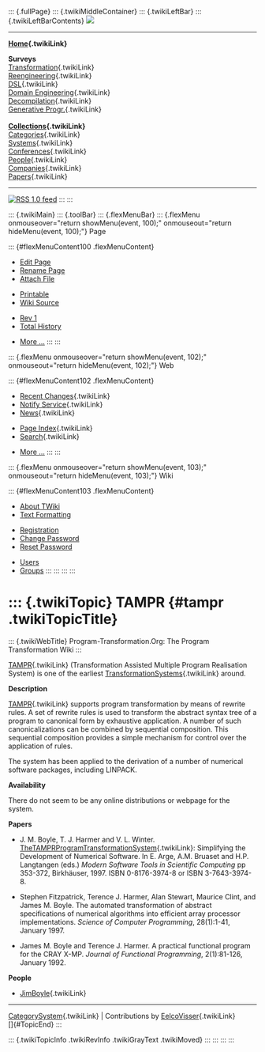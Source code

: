 ::: {.fullPage}
::: {.twikiMiddleContainer}
::: {.twikiLeftBar}
::: {.twikiLeftBarContents}
![](../pub/transformation.gif)

------------------------------------------------------------------------

**[Home](WebHome){.twikiLink}**

**Surveys**\
[Transformation](ProgramTransformation){.twikiLink}\
[Reengineering](ReengineeringWiki){.twikiLink}\
[DSL](DomainSpecificLanguages){.twikiLink}\
[Domain Engineering](DomainEngineering){.twikiLink}\
[Decompilation](DeCompilation){.twikiLink}\
[Generative Progr.](GenerativeProgrammingWiki){.twikiLink}\
\
**[Collections](CategoryCollection){.twikiLink}**\
[Categories](CategoryCategory){.twikiLink}\
[Systems](TransformationSystems){.twikiLink}\
[Conferences](TransformationConferences){.twikiLink}\
[People](TransformationPeople){.twikiLink}\
[Companies](TransformationCompanies){.twikiLink}\
[Papers](CategoryPaper){.twikiLink}

------------------------------------------------------------------------

[![](../pub/rss.gif "RSS 1.0 feed")](WebRss@skin=rss)
:::
:::

::: {.twikiMain}
::: {.toolBar}
::: {.flexMenuBar}
::: {.flexMenu onmouseover="return showMenu(event, 100);" onmouseout="return hideMenu(event, 100);"}
Page

::: {#flexMenuContent100 .flexMenuContent}
-   [Edit
    Page](http://www.program-transformation.org/edit/Transform/TAMPR?t=1536826182)
-   [Rename
    Page](http://www.program-transformation.org/rename/Transform/TAMPR)
-   [Attach
    File](http://www.program-transformation.org/attach/Transform/TAMPR)

<!-- -->

-   [Printable](http://www.program-transformation.org/view/Transform/TAMPR?skin=print.pattern)
-   [Wiki
    Source](http://www.program-transformation.org/view/Transform/TAMPR?skin=text&raw=on&contenttype=text/plain)

<!-- -->

-   [Rev
    1](http://www.program-transformation.org/view/Transform/TAMPR?rev=1.1)
-   [Total
    History](http://www.program-transformation.org/rdiff/Transform/TAMPR)

<!-- -->

-   [More
    \...](http://www.program-transformation.org/oops/Transform/TAMPR?template=oopsmore&param1=1.1&param2=1.1)
:::
:::

::: {.flexMenu onmouseover="return showMenu(event, 102);" onmouseout="return hideMenu(event, 102);"}
Web

::: {#flexMenuContent102 .flexMenuContent}
-   [Recent Changes](WebChanges){.twikiLink}
-   [Notify Service](WebNotify){.twikiLink}
-   [News](WebNews){.twikiLink}

<!-- -->

-   [Page Index](WebIndex){.twikiLink}
-   [Search](WebSearch){.twikiLink}

<!-- -->

-   [More
    \...](http://www.program-transformation.org/oops/Transform/TAMPR?template=oopsmore&param1=1.1&param2=1.1)
:::
:::

::: {.flexMenu onmouseover="return showMenu(event, 103);" onmouseout="return hideMenu(event, 103);"}
Wiki

::: {#flexMenuContent103 .flexMenuContent}
-   [About
    TWiki](http://www.program-transformation.org/view/TWiki/WebHome)
-   [Text
    Formatting](http://www.program-transformation.org/view/TWiki/TextFormattingRules)

<!-- -->

-   [Registration](http://www.program-transformation.org/view/TWiki/TWikiRegistration)
-   [Change
    Password](http://www.program-transformation.org/view/TWiki/ChangePassword)
-   [Reset
    Password](http://www.program-transformation.org/view/TWiki/ResetPassword)

<!-- -->

-   [Users](http://www.program-transformation.org/view/Main/TWikiUsers)
-   [Groups](http://www.program-transformation.org/view/Main/TWikiGroups)
:::
:::
:::
:::

::: {.twikiTopic}
TAMPR {#tampr .twikiTopicTitle}
=====

::: {.twikiWebTitle}
Program-Transformation.Org: The Program Transformation Wiki
:::

[TAMPR](TAMPR){.twikiLink} (Transformation Assisted Multiple Program
Realisation System) is one of the earliest
[TransformationSystems](TransformationSystems){.twikiLink} around.

**Description**

[TAMPR](TAMPR){.twikiLink} supports program transformation by means of
rewrite rules. A set of rewrite rules is used to transform the abstract
syntax tree of a program to canonical form by exhaustive application. A
number of such canonicalizations can be combined by sequential
composition. This sequential composition provides a simple mechanism for
control over the application of rules.

The system has been applied to the derivation of a number of numerical
software packages, including LINPACK.

**Availability**

There do not seem to be any online distributions or webpage for the
system.

**Papers**

-   J. M. Boyle, T. J. Harmer and V. L. Winter.
    [TheTAMPRProgramTransformationSystem](TheTAMPRProgramTransformationSystem){.twikiLink}:
    Simplifying the Development of Numerical Software. In E. Arge, A.M.
    Bruaset and H.P. Langtangen (eds.) *Modern Software Tools in
    Scientific Computing* pp 353-372, Birkhäuser, 1997. ISBN
    0-8176-3974-8 or ISBN 3-7643-3974-8.

<!-- -->

-   Stephen Fitzpatrick, Terence J. Harmer, Alan Stewart, Maurice Clint,
    and James M. Boyle. The automated transformation of abstract
    specifications of numerical algorithms into efficient array
    processor implementations. *Science of Computer Programming*,
    28(1):1-41, January 1997.

<!-- -->

-   James M. Boyle and Terence J. Harmer. A practical functional program
    for the CRAY X-MP. *Journal of Functional Programming*, 2(1):81-126,
    January 1992.

**People**

-   [JimBoyle](JimBoyle){.twikiLink}

------------------------------------------------------------------------

[CategorySystem](CategorySystem){.twikiLink} \| Contributions by
[EelcoVisser](../Main/EelcoVisser){.twikiLink}\
[]{#TopicEnd}
:::

::: {.twikiTopicInfo .twikiRevInfo .twikiGrayText .twikiMoved}
:::
:::
:::
:::
